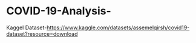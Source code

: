 # COVID-19-Analysis-
Kaggel Dataset-https://www.kaggle.com/datasets/assemelqirsh/covid19-dataset?resource=download
